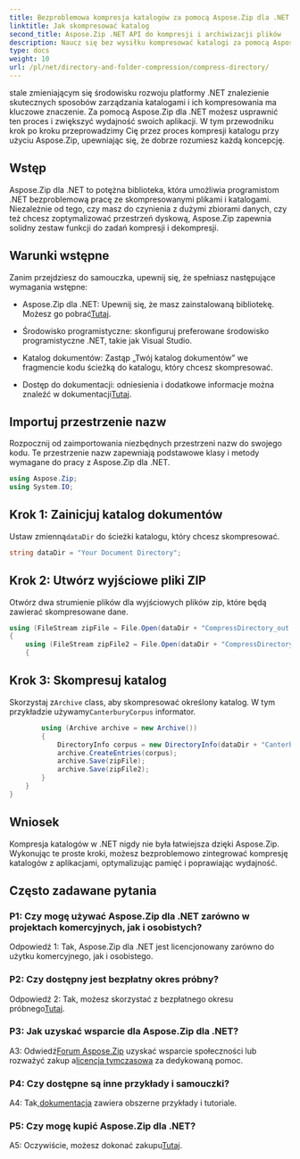 ```yaml
---
title: Bezproblemowa kompresja katalogów za pomocą Aspose.Zip dla .NET
linktitle: Jak skompresować katalog
second_title: Aspose.Zip .NET API do kompresji i archiwizacji plików
description: Naucz się bez wysiłku kompresować katalogi za pomocą Aspose.Zip dla .NET. Przyspiesz rozwój swojej platformy .NET poprzez efektywną optymalizację przestrzeni dyskowej.
type: docs
weight: 10
url: /pl/net/directory-and-folder-compression/compress-directory/
---
```

stale zmieniającym się środowisku rozwoju platformy .NET znalezienie skutecznych sposobów zarządzania katalogami i ich kompresowania ma kluczowe znaczenie. Za pomocą Aspose.Zip dla .NET możesz usprawnić ten proces i zwiększyć wydajność swoich aplikacji. W tym przewodniku krok po kroku przeprowadzimy Cię przez proces kompresji katalogu przy użyciu Aspose.Zip, upewniając się, że dobrze rozumiesz każdą koncepcję.

## Wstęp

Aspose.Zip dla .NET to potężna biblioteka, która umożliwia programistom .NET bezproblemową pracę ze skompresowanymi plikami i katalogami. Niezależnie od tego, czy masz do czynienia z dużymi zbiorami danych, czy też chcesz zoptymalizować przestrzeń dyskową, Aspose.Zip zapewnia solidny zestaw funkcji do zadań kompresji i dekompresji.

## Warunki wstępne

Zanim przejdziesz do samouczka, upewnij się, że spełniasz następujące wymagania wstępne:

-  Aspose.Zip dla .NET: Upewnij się, że masz zainstalowaną bibliotekę. Możesz go pobrać[Tutaj](https://releases.aspose.com/zip/net/).

- Środowisko programistyczne: skonfiguruj preferowane środowisko programistyczne .NET, takie jak Visual Studio.

- Katalog dokumentów: Zastąp „Twój katalog dokumentów” we fragmencie kodu ścieżką do katalogu, który chcesz skompresować.

-  Dostęp do dokumentacji: odniesienia i dodatkowe informacje można znaleźć w dokumentacji[Tutaj](https://reference.aspose.com/zip/net/).

## Importuj przestrzenie nazw

Rozpocznij od zaimportowania niezbędnych przestrzeni nazw do swojego kodu. Te przestrzenie nazw zapewniają podstawowe klasy i metody wymagane do pracy z Aspose.Zip dla .NET.

```csharp
using Aspose.Zip;
using System.IO;
```

## Krok 1: Zainicjuj katalog dokumentów

 Ustaw zmienną`dataDir` do ścieżki katalogu, który chcesz skompresować.

```csharp
string dataDir = "Your Document Directory";
```

## Krok 2: Utwórz wyjściowe pliki ZIP

Otwórz dwa strumienie plików dla wyjściowych plików zip, które będą zawierać skompresowane dane.

```csharp
using (FileStream zipFile = File.Open(dataDir + "CompressDirectory_out.zip", FileMode.Create))
{
    using (FileStream zipFile2 = File.Open(dataDir + "CompressDirectory2_out.zip", FileMode.Create))
    {
```

## Krok 3: Skompresuj katalog

 Skorzystaj z`Archive` class, aby skompresować określony katalog. W tym przykładzie używamy`CanterburyCorpus` informator.

```csharp
        using (Archive archive = new Archive())
        {
            DirectoryInfo corpus = new DirectoryInfo(dataDir + "CanterburyCorpus");
            archive.CreateEntries(corpus);
            archive.Save(zipFile);
            archive.Save(zipFile2);
        }
    }
}
```

## Wniosek

Kompresja katalogów w .NET nigdy nie była łatwiejsza dzięki Aspose.Zip. Wykonując te proste kroki, możesz bezproblemowo zintegrować kompresję katalogów z aplikacjami, optymalizując pamięć i poprawiając wydajność.

## Często zadawane pytania

### P1: Czy mogę używać Aspose.Zip dla .NET zarówno w projektach komercyjnych, jak i osobistych?

Odpowiedź 1: Tak, Aspose.Zip dla .NET jest licencjonowany zarówno do użytku komercyjnego, jak i osobistego.

### P2: Czy dostępny jest bezpłatny okres próbny?

 Odpowiedź 2: Tak, możesz skorzystać z bezpłatnego okresu próbnego[Tutaj](https://releases.aspose.com/zip/net).

### P3: Jak uzyskać wsparcie dla Aspose.Zip dla .NET?

 A3: Odwiedź[Forum Aspose.Zip](https://forum.aspose.com/c/zip/37) uzyskać wsparcie społeczności lub rozważyć zakup a[licencja tymczasowa](https://purchase.aspose.com/temporary-license/) za dedykowaną pomoc.

### P4: Czy dostępne są inne przykłady i samouczki?

 A4: Tak,[dokumentacja](https://reference.aspose.com/zip/net/) zawiera obszerne przykłady i tutoriale.

### P5: Czy mogę kupić Aspose.Zip dla .NET?

 A5: Oczywiście, możesz dokonać zakupu[Tutaj](https://purchase.aspose.com/buy).